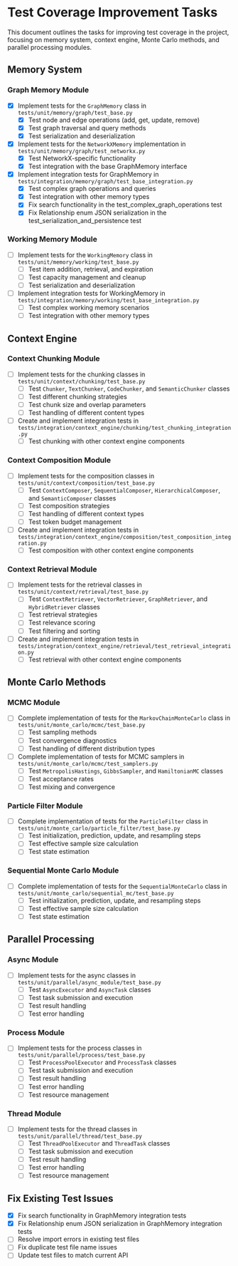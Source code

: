 # Test Coverage Improvement Tasks

This document outlines the tasks for improving test coverage in the project, focusing on memory system, context engine, Monte Carlo methods, and parallel processing modules.

## Memory System

### Graph Memory Module
- [x] Implement tests for the `GraphMemory` class in `tests/unit/memory/graph/test_base.py`
  - [x] Test node and edge operations (add, get, update, remove)
  - [x] Test graph traversal and query methods
  - [x] Test serialization and deserialization
- [x] Implement tests for the `NetworkXMemory` implementation in `tests/unit/memory/graph/test_networkx.py`
  - [x] Test NetworkX-specific functionality
  - [x] Test integration with the base GraphMemory interface
- [x] Implement integration tests for GraphMemory in `tests/integration/memory/graph/test_base_integration.py`
  - [x] Test complex graph operations and queries
  - [x] Test integration with other memory types
  - [x] Fix search functionality in the test_complex_graph_operations test
  - [x] Fix Relationship enum JSON serialization in the test_serialization_and_persistence test

### Working Memory Module
- [ ] Implement tests for the `WorkingMemory` class in `tests/unit/memory/working/test_base.py`
  - [ ] Test item addition, retrieval, and expiration
  - [ ] Test capacity management and cleanup
  - [ ] Test serialization and deserialization
- [ ] Implement integration tests for WorkingMemory in `tests/integration/memory/working/test_base_integration.py`
  - [ ] Test complex working memory scenarios
  - [ ] Test integration with other memory types

## Context Engine

### Context Chunking Module
- [ ] Implement tests for the chunking classes in `tests/unit/context/chunking/test_base.py`
  - [ ] Test `Chunker`, `TextChunker`, `CodeChunker`, and `SemanticChunker` classes
  - [ ] Test different chunking strategies
  - [ ] Test chunk size and overlap parameters
  - [ ] Test handling of different content types
- [ ] Create and implement integration tests in `tests/integration/context_engine/chunking/test_chunking_integration.py`
  - [ ] Test chunking with other context engine components

### Context Composition Module
- [ ] Implement tests for the composition classes in `tests/unit/context/composition/test_base.py`
  - [ ] Test `ContextComposer`, `SequentialComposer`, `HierarchicalComposer`, and `SemanticComposer` classes
  - [ ] Test composition strategies
  - [ ] Test handling of different context types
  - [ ] Test token budget management
- [ ] Create and implement integration tests in `tests/integration/context_engine/composition/test_composition_integration.py`
  - [ ] Test composition with other context engine components

### Context Retrieval Module
- [ ] Implement tests for the retrieval classes in `tests/unit/context/retrieval/test_base.py`
  - [ ] Test `ContextRetriever`, `VectorRetriever`, `GraphRetriever`, and `HybridRetriever` classes
  - [ ] Test retrieval strategies
  - [ ] Test relevance scoring
  - [ ] Test filtering and sorting
- [ ] Create and implement integration tests in `tests/integration/context_engine/retrieval/test_retrieval_integration.py`
  - [ ] Test retrieval with other context engine components

## Monte Carlo Methods

### MCMC Module
- [ ] Complete implementation of tests for the `MarkovChainMonteCarlo` class in `tests/unit/monte_carlo/mcmc/test_base.py`
  - [ ] Test sampling methods
  - [ ] Test convergence diagnostics
  - [ ] Test handling of different distribution types
- [ ] Complete implementation of tests for MCMC samplers in `tests/unit/monte_carlo/mcmc/test_samplers.py`
  - [ ] Test `MetropolisHastings`, `GibbsSampler`, and `HamiltonianMC` classes
  - [ ] Test acceptance rates
  - [ ] Test mixing and convergence

### Particle Filter Module
- [ ] Complete implementation of tests for the `ParticleFilter` class in `tests/unit/monte_carlo/particle_filter/test_base.py`
  - [ ] Test initialization, prediction, update, and resampling steps
  - [ ] Test effective sample size calculation
  - [ ] Test state estimation

### Sequential Monte Carlo Module
- [ ] Complete implementation of tests for the `SequentialMonteCarlo` class in `tests/unit/monte_carlo/sequential_mc/test_base.py`
  - [ ] Test initialization, prediction, update, and resampling steps
  - [ ] Test effective sample size calculation
  - [ ] Test state estimation

## Parallel Processing

### Async Module
- [ ] Implement tests for the async classes in `tests/unit/parallel/async_module/test_base.py`
  - [ ] Test `AsyncExecutor` and `AsyncTask` classes
  - [ ] Test task submission and execution
  - [ ] Test result handling
  - [ ] Test error handling

### Process Module
- [ ] Implement tests for the process classes in `tests/unit/parallel/process/test_base.py`
  - [ ] Test `ProcessPoolExecutor` and `ProcessTask` classes
  - [ ] Test task submission and execution
  - [ ] Test result handling
  - [ ] Test error handling
  - [ ] Test resource management

### Thread Module
- [ ] Implement tests for the thread classes in `tests/unit/parallel/thread/test_base.py`
  - [ ] Test `ThreadPoolExecutor` and `ThreadTask` classes
  - [ ] Test task submission and execution
  - [ ] Test result handling
  - [ ] Test error handling
  - [ ] Test resource management

## Fix Existing Test Issues
- [x] Fix search functionality in GraphMemory integration tests
- [x] Fix Relationship enum JSON serialization in GraphMemory integration tests
- [ ] Resolve import errors in existing test files
- [ ] Fix duplicate test file name issues
- [ ] Update test files to match current API
